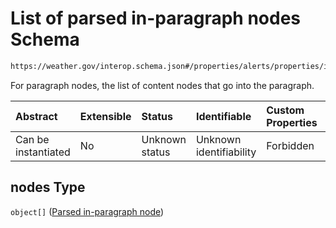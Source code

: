 # List of parsed in-paragraph nodes Schema

```txt
https://weather.gov/interop.schema.json#/properties/alerts/properties/items/items/properties/description/items/properties/nodes
```

For paragraph nodes, the list of content nodes that go into the paragraph.

| Abstract            | Extensible | Status         | Identifiable            | Custom Properties | Additional Properties | Access Restrictions | Defined In                                                                                                 |
| :------------------ | :--------- | :------------- | :---------------------- | :---------------- | :-------------------- | :------------------ | :--------------------------------------------------------------------------------------------------------- |
| Can be instantiated | No         | Unknown status | Unknown identifiability | Forbidden         | Allowed               | none                | [interop-layer.schema.json\*](../../../api-interop-layer/interop-layer.schema.json "open original schema") |

## nodes Type

`object[]` ([Parsed in-paragraph node](interop-layer-properties-point-alerts-properties-list-of-alerts-alert-properties-list-of-parsed-content-nodes-parsed-content-node-properties-list-of-parsed-in-paragraph-nodes-parsed-in-paragraph-node.md))
